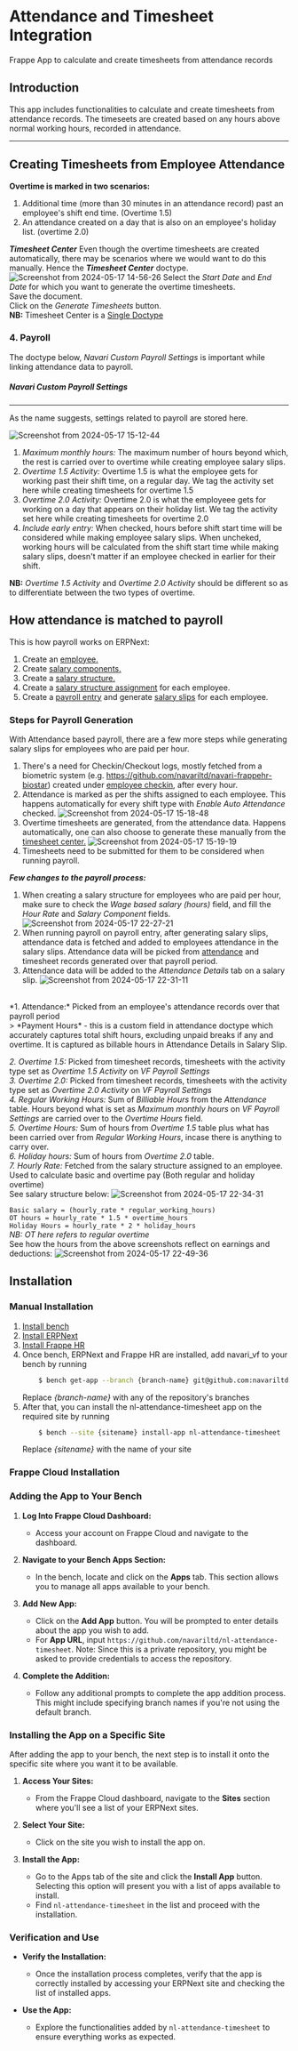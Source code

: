 # Attendance and Timesheet Integration
Frappe App to calculate and create timesheets from attendance records

## Introduction

This app includes functionalities to calculate and create timesheets from attendance records. The timeseets are created based on any hours above normal working hours, recorded in attendance.

---
## Creating Timesheets from Employee Attendance

**Overtime is marked in two scenarios:**
1. Additional time (more than 30 minutes in an attendance record) past an employee's shift end time. (Overtime 1.5)
2. An attendance created on a day that is also on an employee's holiday list. (overtime 2.0)

***Timesheet Center***
Even though the overtime timesheets are created automatically, there may be scenarios where we would want to do this manually. Hence the ***Timesheet Center*** doctype.<br> 
![Screenshot from 2024-05-17 14-56-26](https://github.com/navariltd/nl-attendance-timesheet/assets/60260520/9f41ec51-06ba-4f5f-a800-93bec9961f9a)
Select the *Start Date* and *End Date* for which you want to generate the overtime timesheets.<br>
Save the document.<br>
Click on the *Generate Timesheets* button.<br>
**NB:** Timesheet Center is a [Single Doctype](https://frappeframework.com/docs/user/en/basics/doctypes/single-doctype)

### 4. Payroll
<a id="Payroll"></a>
The doctype below, *Navari Custom Payroll Settings* is important while linking attendance data to payroll. <br>

##### Navari Custom Payroll Settings
---
<a id="Navari_Custom_Payroll_Settings"></a>
As the name suggests, settings related to payroll are stored here.

![Screenshot from 2024-05-17 15-12-44](https://github.com/navariltd/nl-attendance-timesheet/assets/60260520/4e473d4f-c225-429e-bc14-fa36dbc75ed5)

1. *Maximum monthly hours:* The maximum number of hours beyond which, the rest is carried over to overtime while creating employee salary slips.
2. *Overtime 1.5 Activity:* Overtime 1.5 is what the employee gets for working past their shift time, on a regular day. We tag the activity set here while creating timesheets for overtime 1.5
3. *Overtime 2.0 Activity:* Overtime 2.0 is what the employeee gets for working on a day that appears on their holiday list. We tag the activity set here while creating timesheets for overtime 2.0
4. *Include early entry:* When checked, hours before shift start time will be considered while making employee salary slips. When uncheked, working hours will be calculated from the shift start time while making salary slips, doesn't matter if an employee checked in earlier for their shift.

**NB:** *Overtime 1.5 Activity* and *Overtime 2.0 Activity* should be different so as to differentiate between the two types of overtime.

## How attendance is matched to payroll
<a id="how_attendance_is_matched_to_payroll"></a>
This is how payroll works on ERPNext:
1. Create an [employee.](https://frappehr.com/docs/v14/en/employee)
2. Create [salary components.](https://frappehr.com/docs/v14/en/salary-component)
3. Create a [salary structure.](https://frappehr.com/docs/v14/en/salary-structure)
4. Create a [salary structure assignment](https://frappehr.com/docs/v14/en/salary-structure-assignment) for each employee.
5. Create a [payroll entry](https://frappehr.com/docs/v14/en/payroll-entry) and generate [salary slips](https://frappehr.com/docs/v14/en/salary-slip) for each employee.

### Steps for Payroll Generation
With Attendance based payroll, there are a few more steps while generating salary slips for employees who are paid per hour.
1. There's a need for Checkin/Checkout logs, mostly fetched from a biometric system (e.g. https://github.com/navariltd/navari-frappehr-biostar) created under [employee checkin](https://frappehr.com/docs/v14/en/employee_checkin), after every hour.
2. Attendance is marked as per the shifts assigned to each employee. This happens automatically for every shift type with *Enable Auto Attendance* checked.
![Screenshot from 2024-05-17 15-18-48](https://github.com/navariltd/nl-attendance-timesheet/assets/60260520/87badc65-79f3-4f12-9810-5991858f7d01)
3. Overtime timesheets are generated, from the attendance data. Happens automatically, one can also choose to generate these manually from the [timesheet center.](#Timesheet_Center)
![Screenshot from 2024-05-17 15-19-19](https://github.com/navariltd/nl-attendance-timesheet/assets/60260520/8bf63740-7111-4d69-a9ba-031806dd3f5b)
4. Timesheets need to be submitted for them to be considered when running payroll.

***Few changes to the payroll process:***
1. When creating a salary structure for employees who are paid per hour, make sure to check the *Wage based salary (hours)* field, and fill the *Hour Rate* and *Salary Component* fields.
![Screenshot from 2024-05-17 22-27-21](https://github.com/navariltd/nl-attendance-timesheet/assets/60260520/b09aeeae-ecf9-4542-a2f5-e8c99cd2cbff)
2. When running payroll on payroll entry, after generating salary slips, attendance data is fetched and added to employees attendance in the salary slips. Attendance data will be picked from [attendance](https://frappehr.com/docs/v14/en/attendance) and timesheet records generated over that payroll period.
3. Attendance data will be added to the *Attendance Details* tab on a salary slip.
![Screenshot from 2024-05-17 22-31-11](https://github.com/navariltd/nl-attendance-timesheet/assets/60260520/44c3fd26-c789-4aac-871b-376db5051f16)

<br>
*1. Attendance:* Picked from an employee's attendance records over that payroll period<br>
> *Payment Hours* - this is a custom field in attendance doctype which accurately captures total shift hours, excluding unpaid breaks if any and overtime. It is captured as billable hours in Attendance Details in Salary Slip.<br>

*2. Overtime 1.5:* Picked from timesheet records, timesheets with the activity type set as *Overtime 1.5 Activity* on *VF Payroll Settings*<br>
*3. Overtime 2.0:* Picked from timesheet records, timesheets with the activity type set as *Overtime 2.0 Activity* on *VF Payroll Settings*<br>
*4. Regular Working Hours:* Sum of *Billiable Hours* from the *Attendance* table. Hours beyond what is set as *Maximum monthly hours* on *VF Payroll Settings* are carried over to the *Overtime Hours* field.<br>
*5. Overtime Hours:* Sum of hours from *Overtime 1.5* table plus what has been carried over from *Regular Working Hours*, incase there is anything to carry over.<br>
*6. Holiday hours:* Sum of hours from *Overtime 2.0* table.<br>
*7. Hourly Rate:* Fetched from the salary structure assigned to an employee. Used to calculate basic and overtime pay (Both regular and holiday overtime)<br>
See salary structure below:
![Screenshot from 2024-05-17 22-34-31](https://github.com/navariltd/nl-attendance-timesheet/assets/60260520/fcc6c265-efb6-425e-9c26-ddb0a348c55b)

```Basic salary = (hourly_rate * regular_working_hours)``` <br>
```OT hours = hourly_rate * 1.5 * overtime_hours``` <br>
```Holiday Hours = hourly_rate * 2 * holiday_hours```<br>
*NB: OT here refers to regular overtime*<br>
See how the hours from the above screenshots reflect on earnings and deductions:
![Screenshot from 2024-05-17 22-49-36](https://github.com/navariltd/nl-attendance-timesheet/assets/60260520/1d0c770f-de32-451c-b1e8-704330bfe398)

    
## Installation
### Manual Installation
1. [Install bench](https://github.com/frappe/bench)
2. [Install ERPNext](https://github.com/frappe/erpnext#installation)
3. [Install Frappe HR](https://github.com/frappe/hrms)
4. Once bench, ERPNext and Frappe HR are installed, add navari_vf to your bench by running
    ```sh
        $ bench get-app --branch {branch-name} git@github.com:navariltd/nl-attendance-timesheet.git
    ```
    Replace <i>{branch-name}</i> with any of the repository's branches
5. After that, you can install the nl-attendance-timesheet app on the required site by running 
    ```sh
        $ bench --site {sitename} install-app nl-attendance-timesheet
    ```
    Replace <i>{sitename}</i> with the name of your site

### Frappe Cloud Installation
### Adding the App to Your Bench

1. **Log Into Frappe Cloud Dashboard:**
   - Access your account on Frappe Cloud and navigate to the dashboard.

2. **Navigate to your Bench Apps Section:**
   - In the bench, locate and click on the **Apps** tab. This section allows you to manage all apps available to your bench.

3. **Add New App:**
   - Click on the **Add App** button. You will be prompted to enter details about the app you wish to add.
   - For **App URL**, input `https://github.com/navariltd/nl-attendance-timesheet`. Note: Since this is a private repository, you might be asked to provide credentials to access the repository.

4. **Complete the Addition:**
   - Follow any additional prompts to complete the app addition process. This might include specifying branch names if you're not using the default branch.

### Installing the App on a Specific Site

After adding the app to your bench, the next step is to install it onto the specific site where you want it to be available.

1. **Access Your Sites:**
   - From the Frappe Cloud dashboard, navigate to the **Sites** section where you'll see a list of your ERPNext sites.

2. **Select Your Site:**
   - Click on the site you wish to install the app on.

3. **Install the App:**
   - Go to the Apps tab of the site and click the **Install App** button. Selecting this option will present you with a list of apps available to install.
   - Find `nl-attendance-timesheet` in the list and proceed with the installation.

### Verification and Use

- **Verify the Installation:**
  - Once the installation process completes, verify that the app is correctly installed by accessing your ERPNext site and checking the list of installed apps.

- **Use the App:**
  - Explore the functionalities added by `nl-attendance-timesheet` to ensure everything works as expected.
